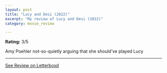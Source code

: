 ```yaml
---
layout: post
title: "Lucy and Desi (2022)"
excerpt: "My review of Lucy and Desi (2022)"
category: movie_review

---
```


**Rating:** 3/5

Amy Poehler not-so-quietly arguing that she should’ve played Lucy

<hr>

[See Review on Letterboxd](https://boxd.it/3bBP6B)
